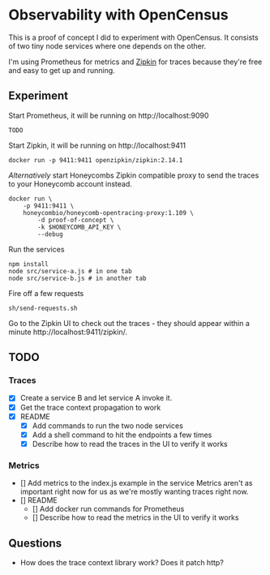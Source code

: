 # Observability with OpenCensus

This is a proof of concept I did to experiment with OpenCensus. It consists of two tiny node services where one depends on the other.

I'm using Prometheus for metrics and [Zipkin] for traces because they're free and easy to get up and running.

## Experiment

Start Prometheus, it will be running on http://localhost:9090

```
TODO
```

Start Zipkin, it will be running on http://localhost:9411

```
docker run -p 9411:9411 openzipkin/zipkin:2.14.1
```

_Alternatively_ start Honeycombs Zipkin compatible proxy to send the
traces to your Honeycomb account instead.

```
docker run \
    -p 9411:9411 \
    honeycombio/honeycomb-opentracing-proxy:1.109 \
        -d proof-of-concept \
        -k $HONEYCOMB_API_KEY \
        --debug
```

Run the services

```
npm install
node src/service-a.js # in one tab
node src/service-b.js # in another tab
```

Fire off a few requests

```
sh/send-requests.sh
```

Go to the Zipkin UI to check out the traces - they should appear within a minute
http://localhost:9411/zipkin/.

## TODO

### Traces

- [x] Create a service B and let service A invoke it.
- [x] Get the trace context propagation to work
- [x] README
  - [x] Add commands to run the two node services
  - [x] Add a shell command to hit the endpoints a few times
  - [x] Describe how to read the traces in the UI to verify it works

### Metrics

- [] Add metrics to the index.js example in the service
     Metrics aren't as important right now for us as we're mostly wanting traces right now.
- [] README
  - [] Add docker run commands for Prometheus
  - [] Describe how to read the metrics in the UI to verify it works

[Zipkin]: https://zipkin.io


## Questions

- How does the trace context library work? Does it patch http?
